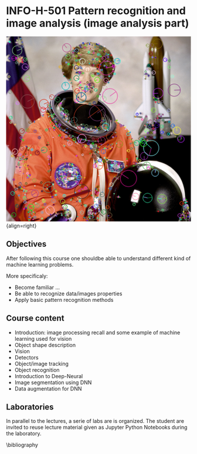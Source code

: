 # INFO-H-501 Pattern recognition and image analysis (image analysis part)

![intro](fig/astro_points.png){align=right}
## Objectives
After following this course one shouldbe able to understand different kind of machine learning problems.

More specificaly:

* Become familiar ...
* Be able to recognize data/images properties 
* Apply basic pattern recognition methods 

## Course content    	
* Introduction: image processing recall and some example of machine learning used for vision
* Object shape description
* Vision
* Detectors
* Object/image tracking
* Object recognition
* Introduction to Deep-Neural
* Image segmentation using DNN
* Data augmentation for DNN

## Laboratories

In parallel to the lectures, a serie of labs are is organized. 
The student are invited to reuse lecture material given as Jupyter Python Notebooks during the laboratory.

\bibliography

